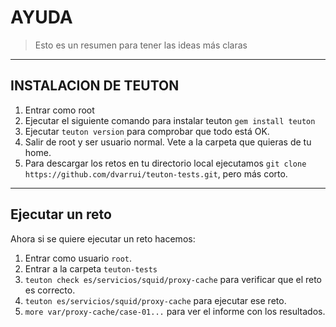 
# AYUDA

> Esto es un resumen para tener las ideas más claras

---

## INSTALACION DE TEUTON

1. Entrar como root
2. Ejecutar el siguiente comando para instalar teuton `gem install teuton`
3. Ejecutar `teuton version` para comprobar que todo está OK.
4. Salir de root y ser usuario normal. Vete a la carpeta que quieras de tu home.
5. Para descargar los retos en tu directorio local ejecutamos  `git clone https://github.com/dvarrui/teuton-tests.git`, pero más corto.

---

## Ejecutar un reto

Ahora si se quiere ejecutar un reto hacemos:
1. Entrar como usuario `root`.
2. Entrar a la carpeta `teuton-tests`
3. `teuton check es/servicios/squid/proxy-cache` para verificar que el reto es correcto.
4. `teuton es/servicios/squid/proxy-cache` para ejecutar ese reto.
5. `more var/proxy-cache/case-01...` para ver el informe con los resultados.

